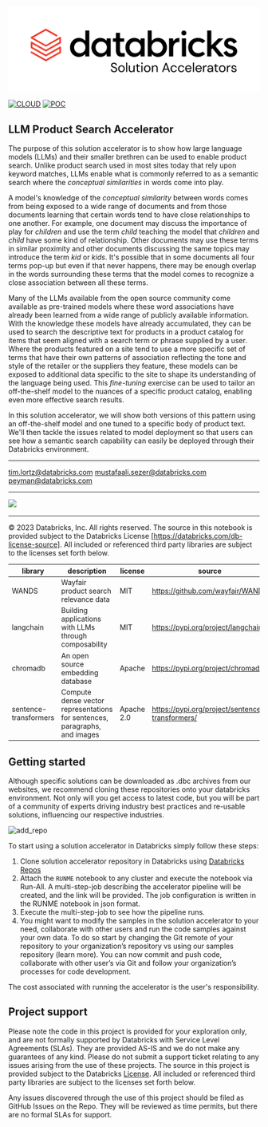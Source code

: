 ![image](https://raw.githubusercontent.com/databricks-industry-solutions/.github/main/profile/solacc_logo_wide.png)

[![CLOUD](https://img.shields.io/badge/CLOUD-ALL-blue?logo=googlecloud&style=for-the-badge)](https://cloud.google.com/databricks)
[![POC](https://img.shields.io/badge/POC-10_days-green?style=for-the-badge)](https://databricks.com/try-databricks)

## LLM Product Search Accelerator

The purpose of this solution accelerator is to show how large language models (LLMs) and their smaller brethren can be used to enable product search.  Unlike product search used in most sites today that rely upon keyword matches, LLMs enable what is commonly referred to as a semantic search where the *conceptual similarities* in words come into play.

A model's knowledge of the *conceptual similarity* between words comes from being exposed to a wide range of documents and from those documents learning that certain words tend to have close relationships to one another.  For example, one document may discuss the importance of play for *children* and use the term *child* teaching the model that *children* and *child* have some kind of relationship.  Other documents may use these terms in similar proximity and other documents discussing the same topics may introduce the term *kid* or *kids*.  It's possible that in some documents all four terms pop-up but even if that never happens, there may be enough overlap in the words surrounding these terms that the model comes to recognize a close association between all these terms.

Many of the LLMs available from the open source community come available  as pre-trained models where these word associations have already been learned from a wide range of publicly available  information. With the knowledge these models have already accumulated, they can be used to search the descriptive text for products in a product catalog for items that seem aligned with a search term or phrase supplied by a user. Where the products featured on a site tend to use a more specific set of terms that have their own patterns of association reflecting the tone and style of the retailer or the suppliers they feature, these models can be exposed to additional data specific to the site to shape its understanding of the language being used.  This *fine-tuning* exercise can be used to tailor an off-the-shelf model to the nuances of a specific product catalog, enabling even more effective search results.

In this solution accelerator, we will show both versions of this pattern using an off-the-shelf model and one tuned to a specific body of product text. We'll then tackle the issues related to model deployment so that users can see how a semantic search capability can easily be deployed through their Databricks environment.

___
<tim.lortz@databricks.com> 
<mustafaali.sezer@databricks.com> 
<peyman@databricks.com>

___


<img src='https://brysmiwasb.blob.core.windows.net/demos/images/search_simple_architecture.png' width=800>

___

&copy; 2023 Databricks, Inc. All rights reserved. The source in this notebook is provided subject to the Databricks License [https://databricks.com/db-license-source].  All included or referenced third party libraries are subject to the licenses set forth below.

| library                                | description             | license    | source                                              |
|----------------------------------------|-------------------------|------------|-----------------------------------------------------|
|  WANDS | Wayfair product search relevance data | MIT  | https://github.com/wayfair/WANDS   |
| langchain | Building applications with LLMs through composability | MIT  |   https://pypi.org/project/langchain/ |
| chromadb | An open source embedding database |  Apache |  https://pypi.org/project/chromadb/  |
| sentence-transformers | Compute dense vector representations for sentences, paragraphs, and images | Apache 2.0 |https://pypi.org/project/sentence-transformers/ |

## Getting started

Although specific solutions can be downloaded as .dbc archives from our websites, we recommend cloning these repositories onto your databricks environment. Not only will you get access to latest code, but you will be part of a community of experts driving industry best practices and re-usable solutions, influencing our respective industries. 

<img width="500" alt="add_repo" src="https://user-images.githubusercontent.com/4445837/177207338-65135b10-8ccc-4d17-be21-09416c861a76.png">

To start using a solution accelerator in Databricks simply follow these steps: 

1. Clone solution accelerator repository in Databricks using [Databricks Repos](https://www.databricks.com/product/repos)
2. Attach the `RUNME` notebook to any cluster and execute the notebook via Run-All. A multi-step-job describing the accelerator pipeline will be created, and the link will be provided. The job configuration is written in the RUNME notebook in json format. 
3. Execute the multi-step-job to see how the pipeline runs. 
4. You might want to modify the samples in the solution accelerator to your need, collaborate with other users and run the code samples against your own data. To do so start by changing the Git remote of your repository  to your organization’s repository vs using our samples repository (learn more). You can now commit and push code, collaborate with other user’s via Git and follow your organization’s processes for code development.

The cost associated with running the accelerator is the user's responsibility.


## Project support 

Please note the code in this project is provided for your exploration only, and are not formally supported by Databricks with Service Level Agreements (SLAs). They are provided AS-IS and we do not make any guarantees of any kind. Please do not submit a support ticket relating to any issues arising from the use of these projects. The source in this project is provided subject to the Databricks [License](./LICENSE). All included or referenced third party libraries are subject to the licenses set forth below.

Any issues discovered through the use of this project should be filed as GitHub Issues on the Repo. They will be reviewed as time permits, but there are no formal SLAs for support. 
